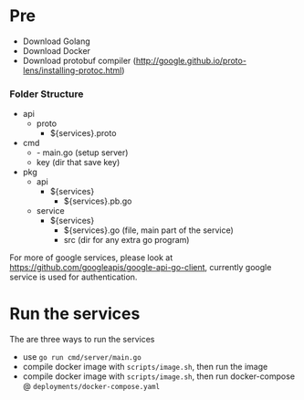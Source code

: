 <!-- # Where you should clone this project -->
<!-- At `$GOPATH/src/rj`, git clone this project. -->

# Pre
- Download Golang
- Download Docker
- Download protobuf compiler (http://google.github.io/proto-lens/installing-protoc.html)


### Folder Structure
- api
  - proto
    - ${services}.proto
- cmd
  - <server>
    - main.go (setup server)
  - key (dir that save key)
- pkg
  - api
    - ${services}
      - ${services}.pb.go
  - service
    - ${services}
      - ${services}.go (file, main part of the service)
      - src (dir for any extra go program)


For more of google services, please look at https://github.com/googleapis/google-api-go-client, currently google service is used for authentication.


# Run the services
The are three ways to run the services 
- use `go run cmd/server/main.go`
- compile docker image with `scripts/image.sh`, then run the image
- compile docker image with `scripts/image.sh`, then run docker-compose @ `deployments/docker-compose.yaml`
